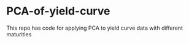 # PCA-of-yield-curve
This repo has code for applying PCA to yield curve data with different maturities
